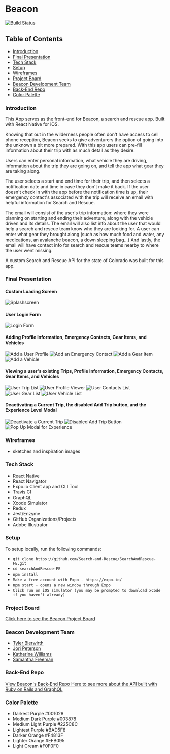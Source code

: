 # Beacon

[![Build Status](https://travis-ci.org/Search-and-Rescue/SearchAndRescue-FE.svg?branch=master)](https://travis-ci.org/Search-and-Rescue/SearchAndRescue-FE)

## Table of Contents

- [Introduction](#Introduction)
- [Final Presentation](#Final-Presentation)
- [Tech Stack](#Tech-Stack)
- [Setup](#Setup)
- [Wireframes](#Wireframes)
- [Project Board](#Project-Board)
- [Beacon Development Team](#Beacon-Development-Team)
- [Back-End Repo](#Back-End-Repo)
- [Color Palette](#Color-Palette)

### Introduction

This App serves as the front-end for Beacon, a search and rescue app. Built with React Native for iOS.

Knowing that out in the wilderness people often don't have access to cell phone reception, Beacon seeks to give adventurers the option of going into the unknown a bit more prepared. With this app users can pre-fill information about their trip with as much detail as they desire.

Users can enter personal information, what vehicle they are driving, information about the trip they are going on, and tell the app what gear they are taking along.

The user selects a start and end time for their trip, and then selects a notification date and time in case they don't make it back. If the user doesn't check in with the app before the notification time is up, their emergency contact's associated with the trip will receive an email with helpful information for Search and Rescue.

The email will consist of the user's trip information: where they were planning on starting and ending their adventure, along with the vehicle driven and its details. The email will also list info about the user that would help a search and rescue team know who they are looking for. A user can enter what gear they brought along (such as how much food and water, any medications, an avalanche beacon, a down sleeping bag...) And lastly, the email will have contact info for search and rescue teams nearby to where the user went missing.

A custom Search and Rescue API for the state of Colorado was built for this app.

### Final Presentation

#### Custom Loading Screen
![Splashscreen](https://github.com/Search-and-Rescue/SearchAndRescue-FE/blob/master/assets/screenshots/Splashscreen.png)

#### User Login Form
![Login Form](https://github.com/Search-and-Rescue/SearchAndRescue-FE/blob/master/assets/screenshots/LoginPage.png)

#### Adding Profile Information, Emergency Contacts, Gear Items, and Vehicles
![Add a User Profile](https://github.com/Search-and-Rescue/SearchAndRescue-FE/blob/master/assets/screenshots/AddProfile.png)
![Add an Emergency Contact](https://github.com/Search-and-Rescue/SearchAndRescue-FE/blob/master/assets/screenshots/AddContact.png)
![Add a Gear Item](https://github.com/Search-and-Rescue/SearchAndRescue-FE/blob/master/assets/screenshots/AddGear.png)
![Add a Vehicle](https://github.com/Search-and-Rescue/SearchAndRescue-FE/blob/master/assets/screenshots/AddVehicle.png)

#### Viewing a user's existing Trips, Profile Information, Emergency Contacts, Gear Items, and Vehicles
![User Trip List](https://github.com/Search-and-Rescue/SearchAndRescue-FE/blob/master/assets/screenshots/TripList.png)
![User Profile Viewer](https://github.com/Search-and-Rescue/SearchAndRescue-FE/blob/master/assets/screenshots/ProfileViewer.png)
![User Contacts List](https://github.com/Search-and-Rescue/SearchAndRescue-FE/blob/master/assets/screenshots/ContactsList.png)
![User Gear List](https://github.com/Search-and-Rescue/SearchAndRescue-FE/blob/master/assets/screenshots/GearList.png)
![User Vehicle List](https://github.com/Search-and-Rescue/SearchAndRescue-FE/blob/master/assets/screenshots/VehiclesList.png)

#### Deactivating a Current Trip, the disabled Add Trip button, and the Experience Level Modal
![Deactivate a Current Trip](https://github.com/Search-and-Rescue/SearchAndRescue-FE/blob/master/assets/screenshots/DeactivateCurrentTrip.png)
![Disabled Add Trip Button](https://github.com/Search-and-Rescue/SearchAndRescue-FE/blob/master/assets/screenshots/DisabledAddTripButton.png)
![Pop Up Modal for Experience](https://github.com/Search-and-Rescue/SearchAndRescue-FE/blob/master/assets/screenshots/SelectExperienceModal.png)

### Wireframes

- sketches and inspiration images

### Tech Stack

- React Native
- React Navigator
- Expo.io Client app and CLI Tool
- Travis CI
- GraphQL
- Xcode Simulator
- Redux
- Jest/Enzyme
- GitHub Organizations/Projects
- Adobe Illustrator

### Setup

To setup locally, run the following commands:

- `git clone https://github.com/Search-and-Rescue/SearchAndRescue-FE.git`
- `cd searchAndRescue-FE`
- `npm install`
- `Make a free account with Expo - https://expo.io/`
- `npm start - opens a new window through Expo`
- `Click run on iOS simulator (you may be prompted to download xCode if you haven't already)`

### Project Board

[Click here to see the Beacon Project Board](https://github.com/orgs/Search-and-Rescue/projects/1)

### Beacon Development Team

- [Tyler Bierwirth](https://github.com/tbierwirth)
- [Jori Peterson](https://github.com/JoriPeterson)
- [Katherine Williams](https://github.com/kawilliams8)
- [Samantha Freeman](https://github.com/SamanthaLFreeman)

### Back-End Repo

[View Beacon's Back-End Repo Here to see more about the API built with Ruby on Rails and GraphQL](https://github.com/Search-and-Rescue/beacon_api)

### Color Palette

- Darkest Purple #001028
- Medium Dark Purple #003878
- Medium Light Purple #225C8C
- Lightest Purple #BAD5F8
- Darker Orange #F4813F
- Lighter Orange #EFB095
- Light Cream #F0F0F0
